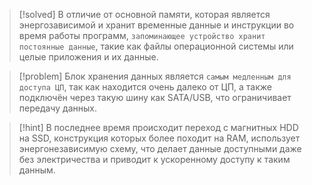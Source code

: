 
> [!solved] 
> В отличие от основной памяти, которая является энергозависимой и хранит временные данные и инструкции во время работы программ, `запоминающее устройство хранит постоянные данные`, такие как файлы операционной системы или целые приложения и их данные.

> [!problem] 
> Блок хранения данных является `самым медленным для доступа ЦП`, так как находится очень далеко от ЦП, а также подключён через такую шину как SATA/USB, что ограничивает передачу данных.

> [!hint] 
> В последнее время происходит переход с магнитных HDD на SSD, конструкция которых более походит на RAM, использует энергонезависимую схему, что делает данные доступными даже без электричества и приводит к ускоренному доступу к таким данным.




